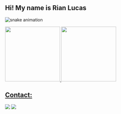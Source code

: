 ## Hi! My name is Rian Lucas

<!--
**Ripy93/Ripy93** is a ✨ _special_ ✨ repository because its `README.md` (this file) appears on your GitHub profile.

Here are some ideas to get you started:

- 🔭 I’m currently working on ...
- 🌱 I’m currently learning ...
- 👯 I’m looking to collaborate on ...
- 🤔 I’m looking for help with ...
- 💬 Ask me about ...
- 📫 How to reach me: ...
- 😄 Pronouns: ...
- ⚡ Fun fact: ...
-->

![snake animation](https://github.com/<Ripy93>/<Ripy93>/blob/output/github-contribution-grid-snake2.svg)

<div>
<a href="https://github.com/Ripy93">
<img loading="lazy" height="180em" src="https://github-readme-stats.vercel.app/api/top-langs/?username=Ripy93&layout=compact&langs_count=7&theme=dark"/>
<img loading="lazy" height="180em" src="https://github-readme-stats.vercel.app/api?username=Ripy93&show_icons=true&theme=dark&include_all_commits=true&count_private=true"/>
</div>

## Contact:

<div>
<a href = "mailto:rianlucas.sun@gmail.com"><img loading="lazy" src="https://img.shields.io/badge/Gmail-D14836?style=for-the-badge&logo=gmail&logoColor=white" target="_blank"></a>
<a href="[https://www.linkedin.com/in/seu-usuário-linkedln-aqui](https://www.linkedin.com/in/rian-lucas-2669b2295/)" target="_blank"><img loading="lazy" src="https://img.shields.io/badge/-LinkedIn-%230077B5?style=for-the-badge&logo=linkedin&logoColor=white" target="_blank"></a>   
</div>
